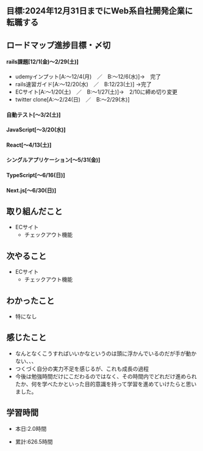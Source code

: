 
## 目標:2024年12月31日までにWeb系自社開発企業に転職する

## ロードマップ進捗目標・〆切
#### rails課題[12/1(金)～2/29(土)]
* udemyインプット[A:～12/4(月)　／　B:～12/6(水)]→　完了
* rails速習ガイド[A:～12/20(水)　／　B:12/23(土)]
→完了
* ECサイト[A:～1/20(土)　／　B:～1/27(土)]→　2/10に締め切り変更
* twitter clone[A:～2/24(日)　／　B:～2/29(木)]

#### 自動テスト[～3/2(土)]
#### JavaScript[～3/20(水)]
#### React[～4/13(土)]
#### シングルアプリケーション[～5/31(金)]
#### TypeScript[～6/16(日)]
#### Next.js[～6/30(日)]


## 取り組んだこと
- ECサイト
  - チェックアウト機能


## 次やること
- ECサイト
  - チェックアウト機能
  
## わかったこと
* 特になし
 
## 感じたこと
* なんとなくこうすればいいかなというのは頭に浮かんでいるのだが手が動かない、、、
* つくづく自分の実力不足を感じるが、これも成長の過程
* 今後は勉強時間だけにこだわるのではなく、その時間内でどれだけ進められたか、何を学べたかといった目的意識を持って学習を進めていけたらと思いました。
  
## 学習時間
- 本日:2.0時間

- 累計:626.5時間
  
